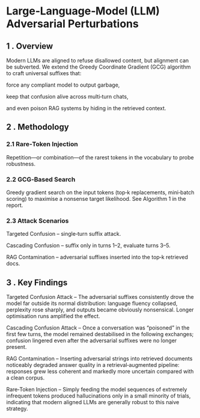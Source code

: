 # Large‑Language‑Model (LLM) Adversarial Perturbations

## 1 . Overview
Modern LLMs are aligned to refuse disallowed content, but alignment can be subverted.
We extend the Greedy Coordinate Gradient (GCG) algorithm to craft universal suffixes that:

force any compliant model to output garbage,

keep that confusion alive across multi‑turn chats,

and even poison RAG systems by hiding in the retrieved context.

## 2 . Methodology
### 2.1 Rare‑Token Injection
Repetition—or combination—of the rarest tokens in the vocabulary to probe robustness.

### 2.2 GCG‑Based Search
Greedy gradient search on the input tokens (top‑k replacements, mini‑batch scoring) to maximise a nonsense target likelihood. See Algorithm 1 in the report. ​

### 2.3 Attack Scenarios
Targeted Confusion – single‑turn suffix attack.

Cascading Confusion – suffix only in turns 1–2, evaluate turns 3–5.

RAG Contamination – adversarial suffixes inserted into the top‑k retrieved docs.

## 3 . Key Findings
Targeted Confusion Attack – The adversarial suffixes consistently drove the model far outside its normal distribution: language fluency collapsed, perplexity rose sharply, and outputs became obviously nonsensical. Longer optimisation runs amplified the effect. ​

Cascading Confusion Attack – Once a conversation was “poisoned” in the first few turns, the model remained destabilised in the following exchanges; confusion lingered even after the adversarial suffixes were no longer present. ​

RAG Contamination – Inserting adversarial strings into retrieved documents noticeably degraded answer quality in a retrieval‑augmented pipeline: responses grew less coherent and markedly more uncertain compared with a clean corpus. ​

Rare‑Token Injection – Simply feeding the model sequences of extremely infrequent tokens produced hallucinations only in a small minority of trials, indicating that modern aligned LLMs are generally robust to this naive strategy. 


